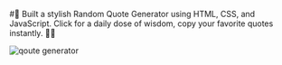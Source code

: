 #🌟 Built a stylish Random Quote Generator using HTML, CSS, and JavaScript. 
Click for a daily dose of wisdom, copy your favorite quotes instantly. 🚀✨


![qoute generator](https://github.com/PrathamDev30/Qoute-generator-/assets/126434987/466f306f-05e1-48aa-92c4-084fb3c485a0)
